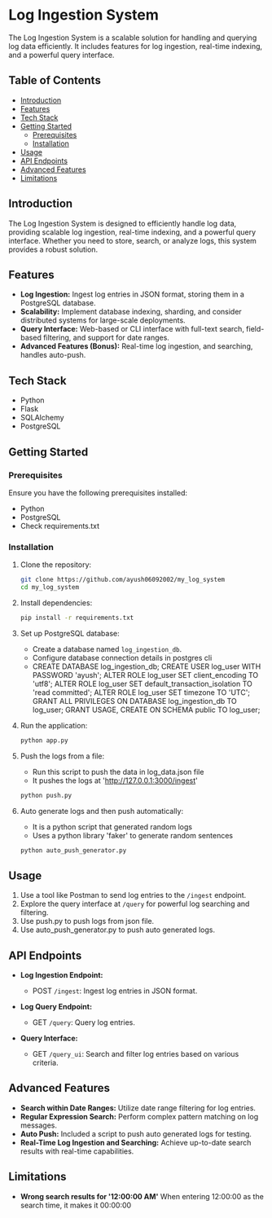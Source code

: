 # Log Ingestion System

The Log Ingestion System is a scalable solution for handling and querying log data efficiently. It includes features for log ingestion, real-time indexing, and a powerful query interface.

## Table of Contents

- [Introduction](#introduction)
- [Features](#features)
- [Tech Stack](#tech-stack)
- [Getting Started](#getting-started)
  - [Prerequisites](#prerequisites)
  - [Installation](#installation)
- [Usage](#usage)
- [API Endpoints](#api-endpoints)
- [Advanced Features](#advanced-features)
- [Limitations](#limitations)

## Introduction

The Log Ingestion System is designed to efficiently handle log data, providing scalable log ingestion, real-time indexing, and a powerful query interface. Whether you need to store, search, or analyze logs, this system provides a robust solution.

## Features

- **Log Ingestion:** Ingest log entries in JSON format, storing them in a PostgreSQL database.
- **Scalability:** Implement database indexing, sharding, and consider distributed systems for large-scale deployments.
- **Query Interface:** Web-based or CLI interface with full-text search, field-based filtering, and support for date ranges.
- **Advanced Features (Bonus):** Real-time log ingestion, and searching, handles auto-push.

## Tech Stack

- Python
- Flask
- SQLAlchemy
- PostgreSQL

## Getting Started

### Prerequisites

Ensure you have the following prerequisites installed:

- Python
- PostgreSQL
- Check requirements.txt

### Installation

1. Clone the repository:

    ```bash
    git clone https://github.com/ayush06092002/my_log_system
    cd my_log_system
    ```

2. Install dependencies:

    ```bash
    pip install -r requirements.txt
    ```

3. Set up PostgreSQL database:

    - Create a database named `log_ingestion_db`.
    - Configure database connection details in postgres cli
    -   CREATE DATABASE log_ingestion_db;
        CREATE USER log_user WITH PASSWORD 'ayush';
        ALTER ROLE log_user SET client_encoding TO 'utf8';
        ALTER ROLE log_user SET default_transaction_isolation TO 'read committed';
        ALTER ROLE log_user SET timezone TO 'UTC';
        GRANT ALL PRIVILEGES ON DATABASE log_ingestion_db TO log_user;
        GRANT USAGE, CREATE ON SCHEMA public TO log_user;


4. Run the application:

    ```bash
    python app.py
    ```
5. Push the logs from a file:

    - Run this script to push the data in log_data.json file
    - It pushes the logs at 'http://127.0.0.1:3000/ingest'
    ```bash
    python push.py
    ```

6. Auto generate logs and then push automatically:

    - It is a python script that generated random logs
    - Uses a python library 'faker' to generate random sentences
    ```bash
    python auto_push_generator.py
    ```


## Usage

1. Use a tool like Postman to send log entries to the `/ingest` endpoint.
2. Explore the query interface at `/query` for powerful log searching and filtering.
3. Use push.py to push logs from json file.
4. Use auto_push_generator.py to push auto generated logs.


## API Endpoints

- **Log Ingestion Endpoint:**
  - POST `/ingest`: Ingest log entries in JSON format.

- **Log Query Endpoint:**
  - GET `/query`: Query log entries.

- **Query Interface:**
  - GET `/query_ui`: Search and filter log entries based on various criteria.

## Advanced Features

- **Search within Date Ranges:** Utilize date range filtering for log entries.
- **Regular Expression Search:** Perform complex pattern matching on log messages.
- **Auto Push:** Included a script to push auto generated logs for testing.
- **Real-Time Log Ingestion and Searching:** Achieve up-to-date search results with real-time capabilities.

## Limitations

- **Wrong search results for '12:00:00 AM'** When entering 12:00:00 as the search time, it makes it 00:00:00